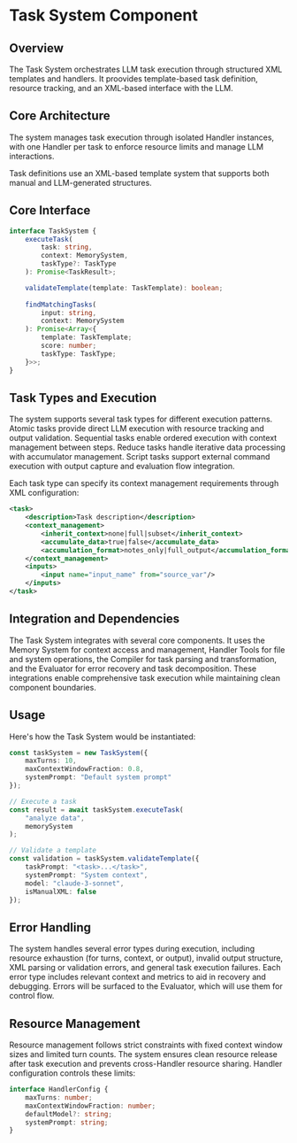 # Task System Component

## Overview

The Task System orchestrates LLM task execution through structured XML templates and handlers. It proovides template-based task definition, resource tracking, and an XML-based interface with the LLM.

## Core Architecture

The system manages task execution through isolated Handler instances, with one Handler per task to enforce resource limits and manage LLM interactions. 

Task definitions use an XML-based template system that supports both manual and LLM-generated structures. 

## Core Interface

```typescript
interface TaskSystem {
    executeTask(
        task: string,
        context: MemorySystem,
        taskType?: TaskType
    ): Promise<TaskResult>;

    validateTemplate(template: TaskTemplate): boolean;
    
    findMatchingTasks(
        input: string,
        context: MemorySystem
    ): Promise<Array<{
        template: TaskTemplate;
        score: number;
        taskType: TaskType;
    }>>;
}
```

## Task Types and Execution

The system supports several task types for different execution patterns. Atomic tasks provide direct LLM execution with resource tracking and output validation. Sequential tasks enable ordered execution with context management between steps. Reduce tasks handle iterative data processing with accumulator management. Script tasks support external command execution with output capture and evaluation flow integration.

Each task type can specify its context management requirements through XML configuration:

```xml
<task>
    <description>Task description</description>
    <context_management>
        <inherit_context>none|full|subset</inherit_context>
        <accumulate_data>true|false</accumulate_data>
        <accumulation_format>notes_only|full_output</accumulation_format>
    </context_management>
    <inputs>
        <input name="input_name" from="source_var"/>
    </inputs>
</task>
```

## Integration and Dependencies

The Task System integrates with several core components. It uses the Memory System for context access and management, Handler Tools for file and system operations, the Compiler for task parsing and transformation, and the Evaluator for error recovery and task decomposition. These integrations enable comprehensive task execution while maintaining clean component boundaries.

## Usage

Here's how the Task System would be instantiated:

```typescript
const taskSystem = new TaskSystem({
    maxTurns: 10,
    maxContextWindowFraction: 0.8,
    systemPrompt: "Default system prompt"
});

// Execute a task
const result = await taskSystem.executeTask(
    "analyze data",
    memorySystem
);

// Validate a template
const validation = taskSystem.validateTemplate({
    taskPrompt: "<task>...</task>",
    systemPrompt: "System context",
    model: "claude-3-sonnet",
    isManualXML: false
});
```

## Error Handling

The system handles several error types during execution, including resource exhaustion (for turns, context, or output), invalid output structure, XML parsing or validation errors, and general task execution failures. Each error type includes relevant context and metrics to aid in recovery and debugging. Errors will be surfaced to the Evaluator, which will use them for control flow.

## Resource Management

Resource management follows strict constraints with fixed context window sizes and limited turn counts. The system ensures clean resource release after task execution and prevents cross-Handler resource sharing. Handler configuration controls these limits:

```typescript
interface HandlerConfig {
    maxTurns: number;
    maxContextWindowFraction: number;
    defaultModel?: string;
    systemPrompt: string;
}
```

